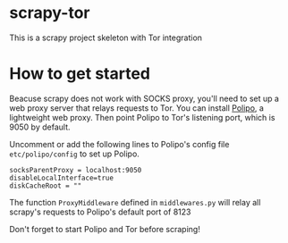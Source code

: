 # scrapy-tor
This is a scrapy project skeleton with Tor integration

# How to get started
Beacuse scrapy does not work with SOCKS proxy, you'll need to set up a web proxy server that relays requests to Tor. 
You can install [Polipo](http://www.pps.univ-paris-diderot.fr/~jch/software/polipo/), a lightweight web proxy. Then point Polipo to Tor's listening port, which is 9050 by default.

Uncomment or add the following lines to Polipo's config file `etc/polipo/config` to set up Polipo.
```
socksParentProxy = localhost:9050
disableLocalInterface=true
diskCacheRoot = ""
```
The function `ProxyMiddleware` defined in `middlewares.py` will relay all scrapy's requests to Polipo's default port of 8123

Don't forget to start Polipo and Tor before scraping!

